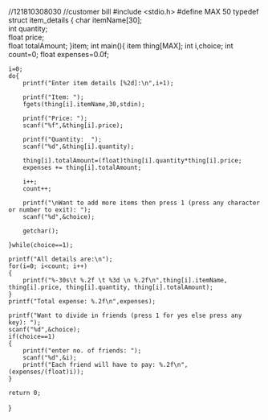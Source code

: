 //121810308030
//customer bill
#include <stdio.h>
#define MAX 50
typedef struct item_details
{
	char itemName[30];	
	int quantity;	
	float price;	
	float totalAmount; 
}item;
int main(){
	item thing[MAX]; 
	int i,choice;
	int count=0;
	float expenses=0.0f;
	
	i=0;
	do{
		printf("Enter item details [%2d]:\n",i+1);
		
		printf("Item: ");		
		fgets(thing[i].itemName,30,stdin);
		
		printf("Price: ");
		scanf("%f",&thing[i].price);
		
		printf("Quantity:  ");
		scanf("%d",&thing[i].quantity);
		
		thing[i].totalAmount=(float)thing[i].quantity*thing[i].price;
		expenses += thing[i].totalAmount;

		i++;	
		count++;
		
		printf("\nWant to add more items then press 1 (press any character or number to exit): ");
		scanf("%d",&choice);
		
		getchar();
		
	}while(choice==1);
	
	printf("All details are:\n");
	for(i=0; i<count; i++)
	{
		printf("%-30s\t %.2f \t %3d \n %.2f\n",thing[i].itemName, thing[i].price, thing[i].quantity, thing[i].totalAmount);
	}
	printf("Total expense: %.2f\n",expenses);
	
	printf("Want to divide in friends (press 1 for yes else press any key): ");
	scanf("%d",&choice);
	if(choice==1)
	{
		printf("enter no. of friends: ");
		scanf("%d",&i);
		printf("Each friend will have to pay: %.2f\n",(expenses/(float)i));
	}
	
	return 0;
}
